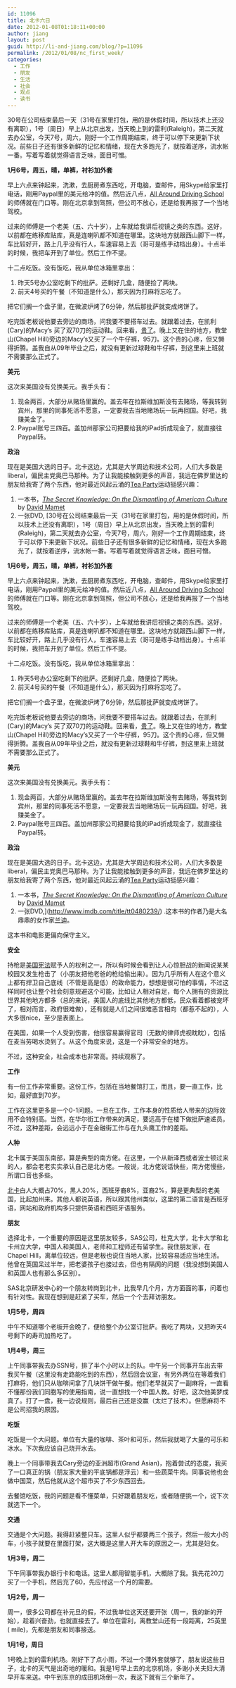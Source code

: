 ```yaml
---
id: 11096
title: 北卡六日
date: 2012-01-08T01:18:11+00:00
author: jiang
layout: post
guid: http://li-and-jiang.com/blog/?p=11096
permalink: /2012/01/08/nc_first_week/
categories:
  - 工作
  - 朋友
  - 生活
  - 社会
  - 观点
  - 读书
---
```

30号在公司结束最后一天（31号在家里打包，用的是休假时间，所以技术上还没有离职），1号（周日）早上从北京出发，当天晚上到的雷利(Raleigh)，第二天就去办公室，今天7号，周六，刚好一个工作周期结束，终于可以停下来更新下状况。前些日子还有很多新鲜的记忆和情绪，现在大多跑光了，就按着逆序，流水帐一番。写着写着就觉得语言乏味，面目可憎。

**1月6号，周五，晴，单裤，衬衫加外套**

早上六点来钟起来，洗漱，去厨房煮东西吃，开电脑，查邮件，用Skype给家里打电话，刚用Paypal里的美元给冲的值。然后近八点，[All Around Driving School](http://www.allarounddrivingschool.com/)的师傅就在门口等。刚在北京拿到驾照，但公司不放心，还是给我再报了一个当地驾校。

过来的师傅是一个老美（五、六十岁），上车就给我讲后视镜之类的东西。这好，以前都在练移库贴库，真是连喇叭都不知道在哪里。这块地方就跟西山脚下一样，车比较好开，路上几乎没有行人，车速容易上去（哥可是练手动档出身）。十点半的时候，我把车开到了单位。然后工作不提。

十二点吃饭。没有饭吃，我从单位冰箱里拿出：

  1. 昨天5号办公室吃剩下的批萨。还剩好几盒，随便捡了两块。
  2. 前天4号买的午餐（不知道是什么），那天因为打麻将忘吃了。

把它们搁一个盘子里，在微波炉烤了6分钟，然后那批萨就变成烤饼了。

吃完饭老板说他要去旁边的商场，问我要不要搭车过去。就跟着过去，在凯利(Cary)的Macy&#8217;s 买了双70刀的运动鞋。回来看，[贵了](http://www.zappos.com/nike-air-monarch-iv-white-metallic-silver-midnight-navy)。晚上又在住的地方，教堂山(Chapel Hill)旁边的Macy&#8217;s又买了一个牛仔裤，95刀。这个贵的心疼，但又懒得折腾。盖我自从09年毕业之后，就没有更新过球鞋和牛仔裤，到这里来上班就不需要那么正式了。

**美元**

这次来美国没有兑换美元。我手头有：

  1. 现金两百，大部分从赌场里赢的。盖去年在拉斯维加斯没有去赌场，等我转到宾州，那里的同事死活不愿意，一定要我去当地赌场玩一玩再回国。好吧，我赚美金了。
  2. Paypal账号三四百。盖加州那家公司把要给我的iPad折成现金了，就直接往Paypal转。

**政治**

现在是美国大选的日子。北卡这边，尤其是大学周边和技术公司，人们大多数是liberal，偏民主党奥巴马那种。为了让我能接触到更多的声音，我远在佛罗里达的朋友给我寄了两个东西，他对最近风起云涌的[Tea Party](http://en.wikipedia.org/wiki/Tea_Party_movement)运动挺感兴趣：

  1. 一本书，[_The Secret Knowledge: On the Dismantling of American Culture_](http://www.amazon.com/Secret-Knowledge-Dismantling-American-Culture/dp/1595230769) by [David Mamet](http://en.wikipedia.org/wiki/David_Mamet)
  2. 一张DVD, [30号在公司结束最后一天（31号在家里打包，用的是休假时间，所以技术上还没有离职），1号（周日）早上从北京出发，当天晚上到的雷利(Raleigh)，第二天就去办公室，今天7号，周六，刚好一个工作周期结束，终于可以停下来更新下状况。前些日子还有很多新鲜的记忆和情绪，现在大多跑光了，就按着逆序，流水帐一番。写着写着就觉得语言乏味，面目可憎。

**1月6号，周五，晴，单裤，衬衫加外套**

早上六点来钟起来，洗漱，去厨房煮东西吃，开电脑，查邮件，用Skype给家里打电话，刚用Paypal里的美元给冲的值。然后近八点，[All Around Driving School](http://www.allarounddrivingschool.com/)的师傅就在门口等。刚在北京拿到驾照，但公司不放心，还是给我再报了一个当地驾校。

过来的师傅是一个老美（五、六十岁），上车就给我讲后视镜之类的东西。这好，以前都在练移库贴库，真是连喇叭都不知道在哪里。这块地方就跟西山脚下一样，车比较好开，路上几乎没有行人，车速容易上去（哥可是练手动档出身）。十点半的时候，我把车开到了单位。然后工作不提。

十二点吃饭。没有饭吃，我从单位冰箱里拿出：

  1. 昨天5号办公室吃剩下的批萨。还剩好几盒，随便捡了两块。
  2. 前天4号买的午餐（不知道是什么），那天因为打麻将忘吃了。

把它们搁一个盘子里，在微波炉烤了6分钟，然后那批萨就变成烤饼了。

吃完饭老板说他要去旁边的商场，问我要不要搭车过去。就跟着过去，在凯利(Cary)的Macy&#8217;s 买了双70刀的运动鞋。回来看，[贵了](http://www.zappos.com/nike-air-monarch-iv-white-metallic-silver-midnight-navy)。晚上又在住的地方，教堂山(Chapel Hill)旁边的Macy&#8217;s又买了一个牛仔裤，95刀。这个贵的心疼，但又懒得折腾。盖我自从09年毕业之后，就没有更新过球鞋和牛仔裤，到这里来上班就不需要那么正式了。

**美元**

这次来美国没有兑换美元。我手头有：

  1. 现金两百，大部分从赌场里赢的。盖去年在拉斯维加斯没有去赌场，等我转到宾州，那里的同事死活不愿意，一定要我去当地赌场玩一玩再回国。好吧，我赚美金了。
  2. Paypal账号三四百。盖加州那家公司把要给我的iPad折成现金了，就直接往Paypal转。

**政治**

现在是美国大选的日子。北卡这边，尤其是大学周边和技术公司，人们大多数是liberal，偏民主党奥巴马那种。为了让我能接触到更多的声音，我远在佛罗里达的朋友给我寄了两个东西，他对最近风起云涌的[Tea Party](http://en.wikipedia.org/wiki/Tea_Party_movement)运动挺感兴趣：

  1. 一本书，[_The Secret Knowledge: On the Dismantling of American Culture_](http://www.amazon.com/Secret-Knowledge-Dismantling-American-Culture/dp/1595230769) by [David Mamet](http://en.wikipedia.org/wiki/David_Mamet)
  2. 一张DVD,](http://www.imdb.com/title/tt0480239/) .这本书的作者乃是大名鼎鼎的女作家[兰迪](http://en.wikipedia.org/wiki/Ayn_Rand)。

这本书和电影更偏向保守主义。

**安全**

持枪是[美国宪法](http://en.wikipedia.org/wiki/Second_Amendment_to_the_United_States_Constitution)赋予人的权利之一，所以有时候会看到让人心惊胆战的新闻说某某校园又发生枪击了（小朋友把他老爸的枪给偷出来）。因为几乎所有人在这个意义上都有捍卫自己底线（不管是高是低）的致命能力，想想是很可怕的事情，不过这样同时也让整个社会刻意规避这个可能，比如让人相对自足，每个人拥有的资源比世界其他地方都多（总的来说，美国人的底线比其他地方都低，民众看着都被宠坏了，相对而言，政府很难做），还有就是人们之间很难恶言相向（都惹不起的），人大多很nice，至少是表面上。

在美国，如果一个人受到伤害，他很容易赢得官司（无数的律师虎视眈眈），包括在麦当劳喝水烫到了。从这个角度来说，这是一个非常安全的地方。

不过，这种安全，社会成本也非常高。持续观察了。

**工作**

有一份工作非常重要。这份工作，包括在当地餐馆打工，而且，要一直工作，比如，最好直到70岁。

工作在这里更多是一个0-1问题。一旦在工作，工作本身的性质给人带来的边际效用不会特别高。当然，在华尔街工作带来的满足，要远高于在楼下做批萨速递员。不过，这种差距，会远远小于在金融街工作与在九头鹰工作的差距。

**人种**

北卡属于美国东南部，算是典型的南方佬。在这里，一个从新泽西或者波士顿过来的人，都会老老实实承认自己是北方佬。一般说，北方佬说话快些，南方佬慢些，所谓口音也多些。

[北卡](http://en.wikipedia.org/wiki/North_Carolina#Demographics)白人大概占70%，黑人20%，西班牙裔8%，亚裔2%，算是更典型的老美国，比起加州来。其他人都说英语，所以跟其他州类似，这里的第二语言是西班牙语，网站和政府机构多只提供英语和西班牙语服务。

**朋友**

选择北卡，一个重要的原因是这里朋友较多，SAS公司，杜克大学，北卡大学和北卡州立大学，中国人和美国人，老师和工程师还有留学生。我住朋友家，在Chapel Hill，离单位较远，但是老板也说住当地人家，比较容易适应当地生活。他曾在英国呆过半年，把老婆孩子也接过去，但也有隔阂的问题（我没想到美国人和英国人也有那么多区别）。

SAS北京研发中心的一个朋友转岗到北卡，比我早几个月，方方面面的事，问着也有针对性。我现在想到是赶紧了买车，然后一个个去拜访朋友。

**1月5号，周四**

中午不知道哪个老板开会晚了，便给整个办公室订批萨。我吃了两块，又把昨天4号剩下的寿司加热吃了。

**1月4号，周三**

上午同事带我去办SSN号，排了半个小时以上的队。中午另一个同事开车出去带我买午餐（这里没有走路能吃到的东西），然后回会议室，有另外两位在等着我们打麻将，他们只从咖啡间拿了几块饼干做午餐。他们老早就买了一副麻将，一直看不懂那份我们同胞写的使用指南，说一直想找一个中国人教。好吧，这次他美梦成真了。打了一盘，我一边说规则，最后自己还是没赢（太烂了技术）。但愿麻将不是公司招我的原因。

**吃饭**

吃饭是一个大问题。单位有大量的咖啡、茶叶和可乐，然后我就喝了大量的可乐和冰水。下次我应该自己烧开水去。

晚上一个同事带我去Cary旁边的亚洲超市(Grand Asian)，抱着尝试的态度，我买了一口真正的锅（朋友家大量的平底锅都是浮云）和一些蔬菜牛肉。同事说他也会做中国菜，然后他就从这个超市买了不少东西回去。

去餐馆吃饭，我的问题是看不懂菜单，只好跟着朋友吃，或者随便挑一个，说下次就选下一个。

**交通**

交通是个大问题。我得赶紧整只车。这里人似乎都要两三个孩子，然后一般大小的车，小孩子就要在里面打架，这大概是这里人开大车的原因之一，尤其是妇女。

**1月3号，周二**

下午同事带我办银行卡和电话。这里人都用智能手机，大概除了我。我先花20刀买了一个手机，然后充了60，先应付这一个月的需要。

**1月2号，周一**

周一，很多公司都在补元旦的假，不过我单位这天还要开张（周一，我的新的开始），趁着兴奋劲，也就直接去了。单位在雷利，离教堂山还有一段距离，25英里( mile)，先都是朋友和同事接送。

**1月1号，周日**

1号晚上到的雷利机场。刚好下了点小雨，不过一个薄外套就够了，朋友说这些日子，北卡的天气是出奇地的暖和。我是1号早上去的北京机场，多谢小关夫妇大清早开车来送。中午到东京的成田机场倒一次，我这下就有三个新年了。